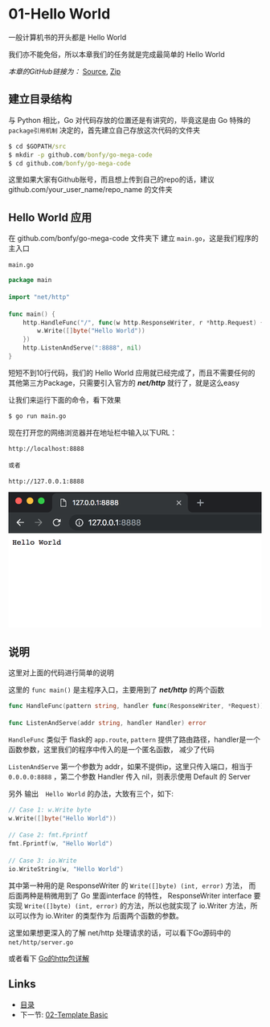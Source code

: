 # 01-Hello World

一般计算机书的开头都是 Hello World

我们亦不能免俗，所以本章我们的任务就是完成最简单的 Hello World

_本章的GitHub链接为：_ [Source](https://github.com/bonfy/go-mega-code/tree/01-Hello-World), [Zip](https://github.com/bonfy/go-mega-code/archive/v0.1.zip)

## 建立目录结构

与 Python 相比，Go 对代码存放的位置还是有讲究的，毕竟这是由 Go 特殊的 `package引用机制` 决定的，首先建立自己存放这次代码的文件夹

```cmd
$ cd $GOPATH/src
$ mkdir -p github.com/bonfy/go-mega-code
$ cd github.com/bonfy/go-mega-code
```

这里如果大家有Github账号，而且想上传到自己的repo的话，建议 github.com/your\_user\_name/repo\_name 的文件夹

## Hello World 应用

在 github.com/bonfy/go-mega-code 文件夹下 建立 `main.go`，这是我们程序的主入口

`main.go`

```go
package main

import "net/http"

func main() {
    http.HandleFunc("/", func(w http.ResponseWriter, r *http.Request) {
        w.Write([]byte("Hello World"))
    })
    http.ListenAndServe(":8888", nil)
}
```

短短不到10行代码，我们的 Hello World 应用就已经完成了，而且不需要任何的其他第三方Package，只需要引入官方的 _**net/http**_ 就行了，就是这么easy

让我们来运行下面的命令，看下效果

```cmd
$ go run main.go
```

现在打开您的网络浏览器并在地址栏中输入以下URL：

```
http://localhost:8888

或者

http://127.0.0.1:8888
```

![01-01](images/01-01.png)

## 说明

这里对上面的代码进行简单的说明

这里的 `func main()` 是主程序入口，主要用到了 _**net/http**_ 的两个函数

```go
func HandleFunc(pattern string, handler func(ResponseWriter, *Request))

func ListenAndServe(addr string, handler Handler) error
```

`HandleFunc` 类似于 flask的 `app.route`, `pattern` 提供了路由路径，handler是一个函数参数，这里我们的程序中传入的是一个匿名函数， 减少了代码

`ListenAndServe` 第一个参数为 addr，如果不提供ip，这里只传入端口，相当于 `0.0.0.0:8888` ，第二个参数 Handler 传入 nil，则表示使用 Default 的 Server

另外 输出　`Hello World` 的办法，大致有三个，如下:

```go
// Case 1: w.Write byte
w.Write([]byte("Hello World"))

// Case 2: fmt.Fprintf
fmt.Fprintf(w, "Hello World")

// Case 3: io.Write
io.WriteString(w, "Hello World")
```

其中第一种用的是 ResponseWriter 的 `Write([]byte) (int, error)` 方法， 而 后面两种是稍微用到了 Go 里面interface 的特性， ResponseWriter interface 要实现 `Write([]byte) (int, error)` 的方法，所以也就实现了 io.Writer 方法，所以可以作为 io.Writer 的类型作为 后面两个函数的参数。

这里如果想更深入的了解 net/http 处理请求的话，可以看下Go源码中的 `net/http/server.go`

或者看下 [Go的http包详解](https://github.com/astaxie/build-web-application-with-golang/blob/master/zh/03.4.md)

## Links

  * [目录](<README.md>)
  * 下一节: [02-Template Basic](<02-template-basic.md>)
